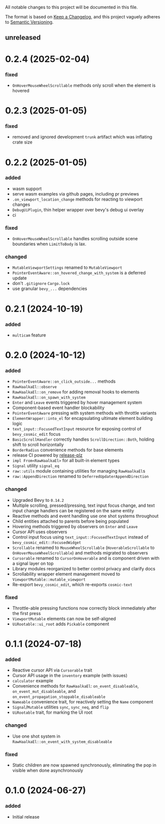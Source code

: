 All notable changes to this project will be documented in this file.

The format is based on [Keep a Changelog](https://keepachangelog.com/en/1.1.0/), and this project vaguely adheres to [Semantic Versioning](https://semver.org/spec/v2.0.0.html).

## unreleased

# 0.2.4 (2025-02-04)

### fixed

- `OnHoverMouseWheelScrollable` methods only scroll when the element is hovered

# 0.2.3 (2025-01-05)

### fixed

- removed and ignored development `trunk` artifact which was inflating crate size

# 0.2.2 (2025-01-05)

### added

- wasm support
- serve wasm examples via github pages, including pr previews
- `.on_viewport_location_change` methods for reacting to viewport changes
- `DebugUiPlugin`, thin helper wrapper over bevy's debug ui overlay
- ci

### fixed

- `OnHoverMouseWheelScrollable` handles scrolling outside scene boundaries when `LimitToBody` is lax.

### changed

- `MutableViewportSettings` renamed to `MutableViewport`
- `PointerEventAware::on_hovered_change_with_system` is a deferred update
- don't `.gitignore` `Cargo.lock`
- use granular `bevy_...` dependencies

# 0.2.1 (2024-10-19)

### added

- `multicam` feature

# 0.2.0 (2024-10-12)

### added

- `PointerEventAware::on_click_outside...` methods
- `RawHaalkaEl::observe`
- `RawHaalkaEl::on_remove` for adding removal hooks to elements
- `RawHaalkaEl::on_spawn_with_system`
- `Enter` and `Leave` events triggered by hover management system
- Component-based event handler blockability
- `PointerEventAware` pressing with system methods with throttle variants
- `ElementWrapper::into_el` for encapsulating ultimate element building logic
- `text_input::FocusedTextInput` resource for exposing control of `bevy_cosmic_edit` focus
- `BasicScrollHandler` correctly handles `ScrollDirection::Both`, holding shift to scroll horizontally
- `BorderRadius` convenience methods for base elements
- release CI powered by [release-plz](https://github.com/MarcoIeni/release-plz)
- `impl From<RawHaalkaEl>` for all built-in element types
- `Signal` utility `signal_eq`
- `raw::utils` module containing utilities for managing `RawHaalkaEl`s
- `raw::AppendDirection` renamed to `DeferredUpdaterAppendDirection`

### changed

- Upgraded Bevy to `0.14.2`
- Multiple scrolling, pressed/pressing, text input focus change, and text input change handlers can be registered on the same entity
- Reactive methods and event handling use one shot systems throughout
- Child entities attached to parents before being populated
- Hovering methods triggered by observers on `Enter` and `Leave`
- Cursor API uses observers
- Control input focus using `text_input::FocusedTextInput` instead of `bevy_cosmic_edit::FocusedWidget`
- `Scrollable` renamed to `MouseWheelScrollable` (`HoverableScrollable` to `OnHoverMouseWheelScrollable`) and methods migrated to observers
- `Cursorable` renamed to `CursorOnHoverable` and is component driven with a signal layer on top
- Library modules reorganized to better control privacy and clarify docs
- Scrollability wrapper element management moved to `ViewportMutable::mutable_viewport`
- Re-export `bevy_cosmic_edit`, which re-exports `cosmic-text`

### fixed

- Throttle-able pressing functions now correctly block immediately after the first press
- `ViewportMutable` elements can now be self-aligned
- `UiRootable::ui_root` adds `Pickable` component

# 0.1.1 (2024-07-18)

### added

- Reactive cursor API via `Cursorable` trait
- Cursor API usage in the `inventory` example (with issues)
- `calculator` example
- Convenience methods for `RawHaalkaEl`: `on_event_disableable`, `on_event_mut_disableable`, and `on_event_propagation_stoppable_disableable`
- `Nameable` convenience trait, for reactively setting the `Name` component
- `Signal`/`Mutable` utilities `sync`, `sync_neq`, and `flip`
- `UiRootable` trait, for marking the UI root

### changed
- Use one shot system in `RawHaalkaEl::on_event_with_system_disableable`

### fixed
- Static children are now spawned synchronously, eliminating the pop in visible when done asynchronously

# 0.1.0 (2024-06-27)

### added

- Initial release
